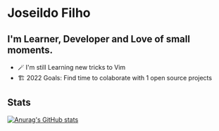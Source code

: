 # Joseildo Filho

## I'm Learner, Developer and Love of small moments.

* 🪄 I'm still Learning new tricks to Vim
* 🏗 2022 Goals: Find time to colaborate with 1 open source projects

## Stats

[![Anurag's GitHub stats](https://github-readme-stats.vercel.app/api?username=joseildofilho&count_private=true)](https://github.com/anuraghazra/github-readme-stats)
